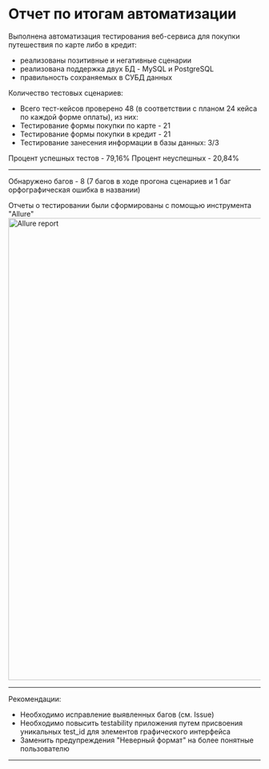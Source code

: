 # Отчет по итогам автоматизации

Выполнена автоматизация тестирования веб-сервиса для покупки путешествия по карте либо в кредит:
* реализованы позитивные и негативные сценарии 
* реализована поддержка двух БД - MySQL и PostgreSQL
* правильность сохраняемых в СУБД данных

Количество тестовых сценариев:
* Всего тест-кейсов проверено 48 (в соответствии с планом 24 кейса по каждой форме оплаты), из них:
* Тестирование формы покупки по карте - 21 
* Тестирование формы покупки в кредит - 21
* Тестирование занесения информации в базы данных: 3/3

Процент успешных тестов - 79,16%
Процент неуспешных - 20,84%
___
Обнаружено багов - 8 (7 багов в ходе прогона сценариев и 1 баг орфографическая ошибка в названии)

Отчеты о тестировании были сформированы с помощью инструмента "Allure"
<img width="921" alt="Allure report" src="https://user-images.githubusercontent.com/79021474/146738163-630e4c76-7cd1-4462-9a5c-a28d922c22b4.png">

____

Рекомендации:

* Необходимо исправление выявленных багов (см. Issue)
* Необходимо повысить testability приложения путем присвоения уникальных test_id для элементов графического интерфейса
* Заменить предупреждения "Неверный формат" на более понятные пользователю
____

